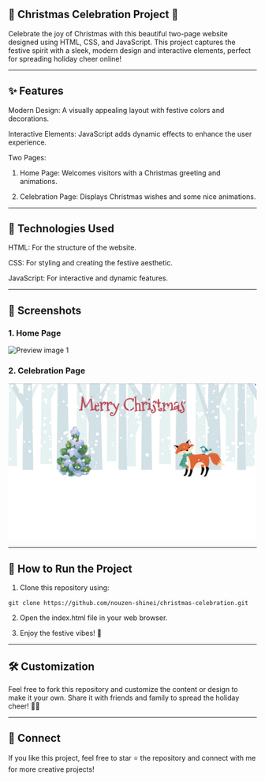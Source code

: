 ## 🎄 Christmas Celebration Project 🎅
 
Celebrate the joy of Christmas with this beautiful two-page website designed using HTML, CSS, and JavaScript. This project captures the festive spirit with a sleek, modern design and interactive elements, perfect for spreading holiday cheer online!


---

## ✨ Features

Modern Design: A visually appealing layout with festive colors and decorations.

Interactive Elements: JavaScript adds dynamic effects to enhance the user experience.

Two Pages:

1. Home Page: Welcomes visitors with a Christmas greeting and animations.


2. Celebration Page: Displays Christmas wishes and some nice animations.





---

## 🌟 Technologies Used

HTML: For the structure of the website.

CSS: For styling and creating the festive aesthetic.

JavaScript: For interactive and dynamic features.



---

## 📸 Screenshots

### 1. Home Page
![Preview image 1](/screenshot1.png)


### 2. Celebration Page

![Preview image 2](/screenshot2.png)



---

## 🚀 How to Run the Project

1. Clone this repository using:
```
git clone https://github.com/nouzen-shinei/christmas-celebration.git
```

2. Open the index.html file in your web browser.


3. Enjoy the festive vibes! 🎉




---

## 🛠️ Customization

Feel free to fork this repository and customize the content or design to make it your own. Share it with friends and family to spread the holiday cheer! 🎄🎁


---

## 🎉 Connect

If you like this project, feel free to star ⭐ the repository and connect with me for more creative projects!
